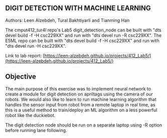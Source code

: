 ## DIGIT DETECTION WITH MACHINE LEARNING

Authors: Leen Alzebdeh, Tural Bakhtiyarli and Tianming Han

The cmput412_tur4l repo's Lab5 digit_detection_node can be built with "dts devel build -f -H csc229XX" and run with "dts devel run -R csc229XX". The E5ML repo can be built with "dts devel build -f -H csc229XX" and run with "dts devel run -H csc229XX".

Link to lab report: [https://leen-alzebdeh.github.io/projects/412_Lab5/](https://leen-alzebdeh.github.io/projects/412_Lab5/)

## Objective

The main purpose of this exercise was to implement neural network to create a module for digit detection on apriltags using the camera of our robots. We would also like to learn to run machine learning algorithm that handles the sensor input from robot from a remote laptop in real time, as this is a useful method to train/deploy an ML algorithm on a less powerful robot like the duckiebot.

The digit detection node should be run on a separate laptop using -R option before running lane following.
